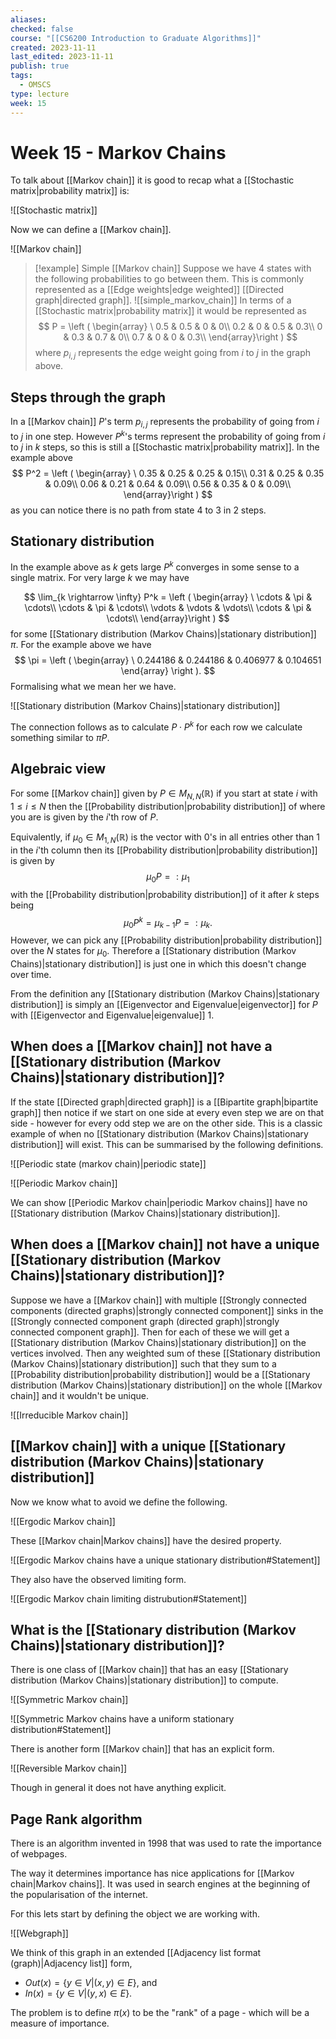 ```yaml
---
aliases: 
checked: false
course: "[[CS6200 Introduction to Graduate Algorithms]]"
created: 2023-11-11
last_edited: 2023-11-11
publish: true
tags:
  - OMSCS
type: lecture
week: 15
---
```

# Week 15 - Markov Chains

To talk about [[Markov chain]] it is good to recap what a [[Stochastic matrix|probability matrix]] is:

![[Stochastic matrix]]

Now we can define a [[Markov chain]].

![[Markov chain]]

>[!example] Simple [[Markov chain]]
>Suppose we have 4 states with the following probabilities to go between them. This is commonly represented as a [[Edge weights|edge weighted]] [[Directed graph|directed graph]].
>![[simple_markov_chain]]
>In terms of a [[Stochastic matrix|probability matrix]] it would be represented as
>$$
>P = \left ( \begin{array}
>\ 0.5 & 0.5 & 0 & 0\\
>0.2 & 0 & 0.5 & 0.3\\
>0 & 0.3 & 0.7 & 0\\
>0.7 & 0 & 0 & 0.3\\
>\end{array}\right ) 
>$$
>where $p_{i,j}$ represents the edge weight going from $i$ to $j$ in the graph above.

## Steps through the graph

In a [[Markov chain]] $P$'s term $p_{i,j}$ represents the probability of going from $i$ to $j$ in one step. However $P^k$'s terms represent the probability of going from $i$ to $j$ in $k$ steps, so this is still a [[Stochastic matrix|probability matrix]]. In the example above
$$
P^2 = \left ( \begin{array}
\ 0.35 & 0.25 & 0.25 & 0.15\\
0.31 & 0.25 & 0.35 & 0.09\\
0.06 & 0.21 & 0.64 & 0.09\\
0.56 & 0.35 & 0 & 0.09\\
\end{array}\right ) 
$$
as you can notice there is no path from state $4$ to $3$ in 2 steps.

## Stationary distribution

In the example above as $k$ gets large $P^k$ converges in some sense to a single matrix. For very large $k$ we may have

$$
\lim_{k \rightarrow \infty} P^k =  \left ( \begin{array}
\ \cdots & \pi & \cdots\\
\cdots & \pi & \cdots\\
\vdots & \vdots & \vdots\\
\cdots & \pi & \cdots\\
\end{array}\right )
$$
for some [[Stationary distribution (Markov Chains)|stationary distribution]] $\pi$. For the example above we have
$$
\pi = \left ( \begin{array} \ 0.244186 & 0.244186 & 0.406977 & 0.104651 \end{array} \right ).
$$
Formalising what we mean her we have.

![[Stationary distribution (Markov Chains)|stationary distribution]]

The connection follows as to calculate $P \cdot P^k$ for each row we calculate something similar to $\pi P$.

## Algebraic view

For some [[Markov chain]] given by $P \in M_{N, N}(\mathbb{R})$ if you start at state $i$ with $1 \leq i \leq N$ then the [[Probability distribution|probability distribution]] of where you are is given by the $i$'th row of $P$. 

Equivalently, if $\mu_0 \in M_{1,N}(\mathbb{R})$ is the vector with $0$'s in all entries other than $1$ in the $i$'th column then its [[Probability distribution|probability distribution]] is given by
$$
\mu_0 P =: \mu_1
$$
with the [[Probability distribution|probability distribution]] of it after $k$ steps being
$$
\mu_0P^k = \mu_{k-1}P =: \mu_k.
$$
However, we can pick any [[Probability distribution|probability distribution]] over the $N$ states for $\mu_0$. Therefore a [[Stationary distribution (Markov Chains)|stationary distribution]] is just one in which this doesn't change over time.

From the definition any [[Stationary distribution (Markov Chains)|stationary distribution]] is simply an [[Eigenvector and Eigenvalue|eigenvector]] for $P$ with [[Eigenvector and Eigenvalue|eigenvalue]] 1. 

## When does a [[Markov chain]] not have a [[Stationary distribution (Markov Chains)|stationary distribution]]?

If the state [[Directed graph|directed graph]] is a [[Bipartite graph|bipartite graph]] then notice if we start on one side at every even step we are on that side - however for every odd step we are on the other side. This is a classic example of when no [[Stationary distribution (Markov Chains)|stationary distribution]] will exist. This can be summarised by the following definitions.

![[Periodic state (markov chain)|periodic state]]

![[Periodic Markov chain]]

We can show [[Periodic Markov chain|periodic Markov chains]] have no [[Stationary distribution (Markov Chains)|stationary distribution]].

## When does a [[Markov chain]] not have a unique [[Stationary distribution (Markov Chains)|stationary distribution]]?

Suppose we have a [[Markov chain]] with multiple [[Strongly connected components (directed graphs)|strongly connected component]] sinks in the [[Strongly connected component graph (directed graph)|strongly connected component graph]]. Then for each of these we will get a [[Stationary distribution (Markov Chains)|stationary distribution]] on the vertices involved. Then any weighted sum of these [[Stationary distribution (Markov Chains)|stationary distribution]] such that they sum to a [[Probability distribution|probability distribution]] would be a [[Stationary distribution (Markov Chains)|stationary distribution]] on the whole [[Markov chain]] and it wouldn't be unique. 

![[Irreducible Markov chain]]


## [[Markov chain]] with a unique [[Stationary distribution (Markov Chains)|stationary distribution]]

Now we know what to avoid we define the following. 

![[Ergodic Markov chain]]

These [[Markov chain|Markov chains]] have the desired property.

![[Ergodic Markov chains have a unique stationary distribution#Statement]]

They also have the observed limiting form.

![[Ergodic Markov chain limiting distrubution#Statement]]

## What is the [[Stationary distribution (Markov Chains)|stationary distribution]]?

There is one class of [[Markov chain]] that has an easy [[Stationary distribution (Markov Chains)|stationary distribution]] to compute.

![[Symmetric Markov chain]]

![[Symmetric Markov chains have a uniform stationary distribution#Statement]]

There is another form [[Markov chain]] that has an explicit form.

![[Reversible Markov chain]]

Though in general it does not have anything explicit.

## Page Rank algorithm

There is an algorithm invented in 1998 that was used to rate the importance of webpages.

The way it determines importance has nice applications for [[Markov chain|Markov chains]]. It was used in search engines at the beginning of the popularisation of the internet. 

For this lets start by defining the object we are working with.

![[Webgraph]]

We think of this graph in an extended [[Adjacency list format (graph)|Adjacency list]] form,

- $Out(x) = \{y \in V \vert (x,y) \in E\}$, and
- $In(x) = \{y \in V \vert (y,x) \in E\}$. 

The problem is to define $\pi(x)$ to be the "rank" of a page - which will be a measure of importance.
